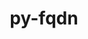 ---
title: "py-fqdn"
layout: cache
categories: [package, develop-2024-03-10]
meta: {"versions": ["1.5.1"], "compilers": ["gcc@=11.1.0", "gcc@=11.4.0", "gcc@=9.4.0", "oneapi@=2024.0.0"], "oss": ["ubuntu20.04", "ubuntu22.04"], "platforms": ["linux"], "targets": ["neoverse_v1", "neoverse_v2", "ppc64le", "x86_64_v3"], "stacks": ["data-vis-sdk", "e4s", "e4s-neoverse-v2", "e4s-neoverse_v1", "e4s-oneapi", "e4s-power", "root"], "num_specs": 6, "num_specs_by_stack": {"root": 6, "e4s-power": 1, "data-vis-sdk": 1, "e4s-neoverse_v1": 1, "e4s-neoverse-v2": 1, "e4s": 1, "e4s-oneapi": 1}}
spec_details: [{"hash": "vtoauxd4cszejvsaxh462vyh3ajlmigo", "compiler": "gcc@=9.4.0", "versions": ["1.5.1"], "os": "ubuntu20.04", "platform": "linux", "target": "ppc64le", "variants": ["build_system=python_pip"], "stacks": ["root", "e4s-power"], "size": "-", "tarball": "https://binaries.spack.io/releases/develop-2024-03-10/build_cache/linux-ubuntu20.04-ppc64le/gcc-9.4.0/py-fqdn-1.5.1/linux-ubuntu20.04-ppc64le-gcc-9.4.0-py-fqdn-1.5.1-vtoauxd4cszejvsaxh462vyh3ajlmigo.spack"}, {"hash": "6wirurxzjqv4m6cc2ifvbpmbhoyjgp5t", "compiler": "gcc@=11.1.0", "versions": ["1.5.1"], "os": "ubuntu20.04", "platform": "linux", "target": "x86_64_v3", "variants": ["build_system=python_pip"], "stacks": ["data-vis-sdk", "root"], "size": "-", "tarball": "https://binaries.spack.io/releases/develop-2024-03-10/build_cache/linux-ubuntu20.04-x86_64_v3/gcc-11.1.0/py-fqdn-1.5.1/linux-ubuntu20.04-x86_64_v3-gcc-11.1.0-py-fqdn-1.5.1-6wirurxzjqv4m6cc2ifvbpmbhoyjgp5t.spack"}, {"hash": "ibpryjas34njckwe6s3f4fmxj2bp2ilp", "compiler": "gcc@=11.4.0", "versions": ["1.5.1"], "os": "ubuntu22.04", "platform": "linux", "target": "neoverse_v1", "variants": ["build_system=python_pip"], "stacks": ["e4s-neoverse_v1", "root"], "size": "-", "tarball": "https://binaries.spack.io/releases/develop-2024-03-10/build_cache/linux-ubuntu22.04-neoverse_v1/gcc-11.4.0/py-fqdn-1.5.1/linux-ubuntu22.04-neoverse_v1-gcc-11.4.0-py-fqdn-1.5.1-ibpryjas34njckwe6s3f4fmxj2bp2ilp.spack"}, {"hash": "fo3lcsqx6intt5vhhggdjva4kiqibedt", "compiler": "gcc@=11.4.0", "versions": ["1.5.1"], "os": "ubuntu22.04", "platform": "linux", "target": "neoverse_v2", "variants": ["build_system=python_pip"], "stacks": ["root", "e4s-neoverse-v2"], "size": "-", "tarball": "https://binaries.spack.io/releases/develop-2024-03-10/build_cache/linux-ubuntu22.04-neoverse_v2/gcc-11.4.0/py-fqdn-1.5.1/linux-ubuntu22.04-neoverse_v2-gcc-11.4.0-py-fqdn-1.5.1-fo3lcsqx6intt5vhhggdjva4kiqibedt.spack"}, {"hash": "fxus7j6aqyjyzdu6gpeiwdt3mwnj533v", "compiler": "gcc@=11.4.0", "versions": ["1.5.1"], "os": "ubuntu22.04", "platform": "linux", "target": "x86_64_v3", "variants": ["build_system=python_pip"], "stacks": ["root", "e4s"], "size": "-", "tarball": "https://binaries.spack.io/releases/develop-2024-03-10/build_cache/linux-ubuntu22.04-x86_64_v3/gcc-11.4.0/py-fqdn-1.5.1/linux-ubuntu22.04-x86_64_v3-gcc-11.4.0-py-fqdn-1.5.1-fxus7j6aqyjyzdu6gpeiwdt3mwnj533v.spack"}, {"hash": "tmtiiyvwqnwlidnzvwff4r3kfcgjeu5w", "compiler": "oneapi@=2024.0.0", "versions": ["1.5.1"], "os": "ubuntu22.04", "platform": "linux", "target": "x86_64_v3", "variants": ["build_system=python_pip"], "stacks": ["root", "e4s-oneapi"], "size": "-", "tarball": "https://binaries.spack.io/releases/develop-2024-03-10/build_cache/linux-ubuntu22.04-x86_64_v3/oneapi-2024.0.0/py-fqdn-1.5.1/linux-ubuntu22.04-x86_64_v3-oneapi-2024.0.0-py-fqdn-1.5.1-tmtiiyvwqnwlidnzvwff4r3kfcgjeu5w.spack"}]
---